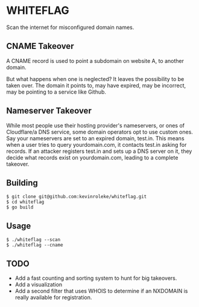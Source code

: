 # WHITEFLAG

Scan the internet for misconfigured domain names.

## CNAME Takeover

A CNAME record is used to point a subdomain on website A, to another domain. 

But what happens when one is neglected? It leaves the possibility to be taken over. 
The domain it points to, may have expired, may be incorrect, may be pointing to a service like Github. 

## Nameserver Takeover

While most people use their hosting provider's nameservers, or ones of Cloudflare/a DNS service, some domain operators opt to use custom ones. Say your nameservers are set to an expired domain, test.in. This means when a user tries to query yourdomain.com, it contacts test.in asking for records. If an attacker registers test.in and sets up a DNS server on it, they decide what records exist on yourdomain.com, leading to a complete takeover. 

## Building

```shell
$ git clone git@github.com:kevinroleke/whiteflag.git
$ cd whiteflag
$ go build
```

## Usage

```shell
$ ./whiteflag --scan
$ ./whiteflag --cname
```

## TODO

- Add a fast counting and sorting system to hunt for big takeovers.
- Add a visualization
- Add a second filter that uses WHOIS to determine if an NXDOMAIN is really available for registration. 
